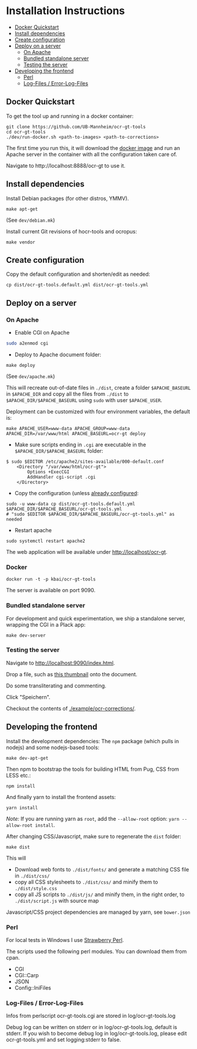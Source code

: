 # Installation Instructions

* [Docker Quickstart](#docker-quickstart)
* [Install dependencies](#install-dependencies)
* [Create configuration](#create-configuration)
* [Deploy on a server](#deploy-on-a-server)
	* [On Apache](#on-apache)
	* [Bundled standalone server](#bundled-standalone-server)
	* [Testing the server](#testing-the-server)
* [Developing the frontend](#developing-the-frontend)
	* [Perl](#perl)
	* [Log-Files / Error-Log-Files](#log-files--error-log-files)

## Docker Quickstart

To get the tool up and running in a docker container:

```
git clone https://github.com/UB-Mannheim/ocr-gt-tools
cd ocr-gt-tools
./dev/run-docker.sh <path-to-images> <path-to-corrections>
```

The first time you run this, it will download the [docker
image](https://hub.docker.com/r/ubma/ocr-gt-tools/) and run an Apache server in the
container with all the configuration taken care of.

Navigate to http://localhost:8888/ocr-gt to use it.

## Install dependencies

Install Debian packages (for other distros, YMMV).

```
make apt-get
```

(See `dev/debian.mk`)

Install current Git revisions of hocr-tools and ocropus:

```
make vendor
```

## Create configuration

Copy the default configuration and shorten/edit as needed:

```
cp dist/ocr-gt-tools.default.yml dist/ocr-gt-tools.yml
```

## Deploy on a server

### On Apache

* Enable CGI on Apache

```sh
sudo a2enmod cgi
```

* Deploy to Apache document folder:

```
make deploy
```

(See `dev/apache.mk`)

This will recreate out-of-date files in `./dist`, create a folder
`$APACHE_BASEURL` in `$APACHE_DIR` and copy all the files from `./dist` to
`$APACHE_DIR/$APACHE_BASEURL` using `sudo` with user `$APACHE_USER`.

Deployment can be customized with four environment variables, the default is:

```
make APACHE_USER=www-data APACHE_GROUP=www-data APACHE_DIR=/var/www/html APACHE_BASEURL=ocr-gt deploy
```

* Make sure scripts ending in `.cgi` are executable in the
  `$APACHE_DIR/$APACHE_BASEURL` folder:

```
$ sudo $EDITOR /etc/apache2/sites-available/000-default.conf
    <Directory "/var/www/html/ocr-gt">
        Options +ExecCGI
        AddHandler cgi-script .cgi
    </Directory>
```

* Copy the configuration (unless [already configured](#create-configuration):

```
sudo -u www-data cp dist/ocr-gt-tools.default.yml $APACHE_DIR/$APACHE_BASEURL/ocr-gt-tools.yml
# "sudo $EDITOR $APACHE_DIR/$APACHE_BASEURL/ocr-gt-tools.yml" as needed
```

* Restart apache 

```
sudo systemctl restart apache2
```

The web application will be available under [http://localhost/ocr-gt](http://localhost/ocr-gt).

### Docker

    docker run -t -p kbai/ocr-gt-tools

The server is available on port 9090.


### Bundled standalone server

For development and quick experimentation, we ship a standalone server,
wrapping the CGI in a Plack app:

```
make dev-server
```

### Testing the server

Navigate to [http://localhost:9090/index.html](http://localhost:9090/index.html).

Drop a file, such as [this thumbnail](http://digi.bib.uni-mannheim.de/fileadmin/digi/445442158/thumbs/445442158_0126.jpg) onto the document.

Do some transliterating and commenting.

Click "Speichern".

Checkout the contents of [./example/ocr-corrections/](./example/ocr-corrections/).


## Developing the frontend

Install the development dependencies: The `npm` package (which pulls in nodejs) and some nodejs-based tools:

```
make dev-apt-get
```

Then npm to bootstrap the tools for building HTML from Pug, CSS from LESS etc.:

```
npm install
```

And finally yarn to install the frontend assets:

```
yarn install
```

*Note:* If you are running yarn as `root`, add the `--allow-root` option: `yarn --allow-root install`.

After changing CSS/Javascript, make sure to regenerate the `dist` folder:

```
make dist
```

This will 

* Download web fonts to `./dist/fonts/` and generate a matching CSS file in `./dist/css/`
* copy all CSS stylesheets to `./dist/css/` and minify them to `./dist/style.css`
* copy all JS scripts to `./dist/js/` and minify them, in the right order, to `./dist/script.js` with source map

Javascript/CSS project dependencies are managed by yarn, see `bower.json`

### Perl

For local tests in Windows I use [Strawberry Perl](http://strawberryperl.com/).

The scripts used the following perl modules. You can download them from cpan.

- CGI
- CGI::Carp
- JSON
- Config::IniFiles

### Log-Files / Error-Log-Files
Infos from perlscript ocr-gt-tools.cgi are stored in log/ocr-gt-tools.log

Debug log can be written on stderr or in log/ocr-gt-tools.log, default is stderr. If you wish to become debug log in log/ocr-gt-tools.log, please edit ocr-gt-tools.yml and set logging:stderr to false.
